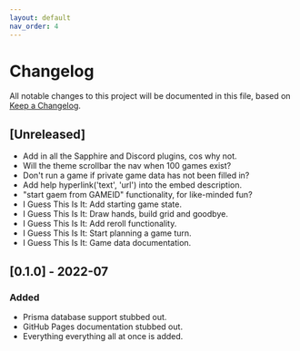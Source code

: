 ```yaml
---
layout: default
nav_order: 4
---
```


# Changelog
All notable changes to this project will be documented in this file,
based on [Keep a Changelog](https://keepachangelog.com/en/1.0.0/).

## [Unreleased]

- Add in all the Sapphire and Discord plugins, cos why not.
- Will the theme scrollbar the nav when 100 games exist?
- Don't run a game if private game data has not been filled in?
- Add help hyperlink('text', 'url') into the embed description.
- "start gaem from GAMEID" functionality, for like-minded fun?
- I Guess This Is It: Add starting game state.
- I Guess This Is It: Draw hands, build grid and goodbye.
- I Guess This Is It: Add reroll functionality.
- I Guess This Is It: Start planning a game turn.
- I Guess This Is It: Game data documentation.

## [0.1.0] - 2022-07

### Added

- Prisma database support stubbed out.
- GitHub Pages documentation stubbed out.
- Everything everything all at once is added. 
